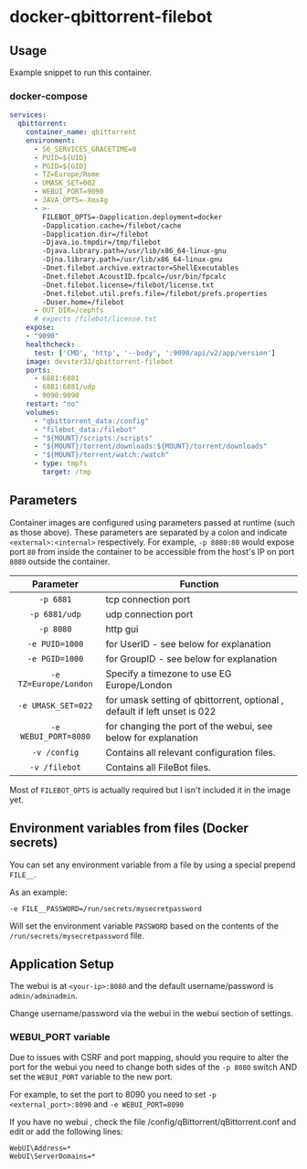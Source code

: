 # docker-qbittorrent-filebot

## Usage

Example snippet to run this container.

### docker-compose

```yaml
services:
  qbittorrent:
    container_name: qbittorrent
    environment:
      - S6_SERVICES_GRACETIME=0
      - PUID=${UID}
      - PGID=${GID}
      - TZ=Europe/Rome
      - UMASK_SET=002
      - WEBUI_PORT=9090
      - JAVA_OPTS=-Xmx4g
      - >-
        FILEBOT_OPTS=-Dapplication.deployment=docker
        -Dapplication.cache=/filebot/cache
        -Dapplication.dir=/filebot
        -Djava.io.tmpdir=/tmp/filebot
        -Djava.library.path=/usr/lib/x86_64-linux-gnu
        -Djna.library.path=/usr/lib/x86_64-linux-gnu
        -Dnet.filebot.archive.extractor=ShellExecutables
        -Dnet.filebot.AcoustID.fpcalc=/usr/bin/fpcalc
        -Dnet.filebot.license=/filebot/license.txt
        -Dnet.filebot.util.prefs.file=/filebot/prefs.properties
        -Duser.home=/filebot
      - OUT_DIR=/cephfs
      # expects /filebot/license.txt
    expose:
    - "9090"
    healthcheck:
      test: ['CMD', 'http', '--body', ':9090/api/v2/app/version']
    image: devster31/qbittorrent-filebot
    ports:
      - 6881:6881
      - 6881:6881/udp
      - 9090:9090
    restart: "no"
    volumes:
      - "qbittorrent_data:/config"
      - "filebot_data:/filebot"
      - "${MOUNT}/scripts:/scripts"
      - "${MOUNT}/torrent/downloads:${MOUNT}/torrent/downloads"
      - "${MOUNT}/torrent/watch:/watch"
      - type: tmpfs
        target: /tmp
```

## Parameters

Container images are configured using parameters passed at runtime (such as those above). These parameters are separated by a colon and indicate `<external>:<internal>` respectively. For example, `-p 8080:80` would expose port `80` from inside the container to be accessible from the host's IP on port `8080` outside the container.

| Parameter | Function |
| :----: | --- |
| `-p 6881` | tcp connection port |
| `-p 6881/udp` | udp connection port |
| `-p 8080` | http gui |
| `-e PUID=1000` | for UserID - see below for explanation |
| `-e PGID=1000` | for GroupID - see below for explanation |
| `-e TZ=Europe/London` | Specify a timezone to use EG Europe/London |
| `-e UMASK_SET=022` | for umask setting of qbittorrent, optional , default if left unset is 022 |
| `-e WEBUI_PORT=8080` | for changing the port of the webui, see below for explanation |
| `-v /config` | Contains all relevant configuration files. |
| `-v /filebot` | Contains all FileBot files. |

Most of `FILEBOT_OPTS` is actually required but I isn't included it in the image yet.

## Environment variables from files (Docker secrets)

You can set any environment variable from a file by using a special prepend `FILE__`.

As an example:

```
-e FILE__PASSWORD=/run/secrets/mysecretpassword
```

Will set the environment variable `PASSWORD` based on the contents of the `/run/secrets/mysecretpassword` file.


## Application Setup

The webui is at `<your-ip>:8080` and the default username/password is `admin/adminadmin`.

Change username/password via the webui in the webui section of settings.

### WEBUI_PORT variable

Due to issues with CSRF and port mapping, should you require to alter the port for the webui you need to
change both sides of the `-p 8080` switch AND set the `WEBUI_PORT` variable to the new port.

For example, to set the port to 8090 you need to set `-p <external_port>:8090` and `-e WEBUI_PORT=8090`

If you have no webui , check the file /config/qBittorrent/qBittorrent.conf and edit or add the following lines:

```
WebUI\Address=*
WebUI\ServerDomains=*
```
